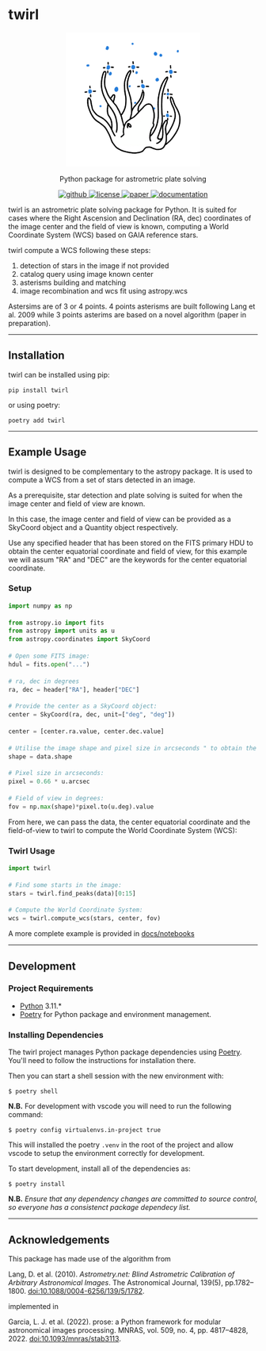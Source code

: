 # twirl

<p align="center">
    <img src="https://github.com/lgrcia/twirl/blob/main/docs/_static/twirl.png" height="270">
</p>

<p align="center">
  Python package for astrometric plate solving
  <br>
  <p align="center">
    <a href="https://github.com/lgrcia/twirl">
      <img src="https://img.shields.io/badge/github-lgrcia/twirl-blue.svg?style=flat" alt="github"/>
    </a>
    <a href="">
      <img src="https://img.shields.io/badge/license-MIT-lightgray.svg?style=flat" alt="license"/>
    </a>
    <a href="https://ui.adsabs.harvard.edu/abs/2022MNRAS.509.4817G">
      <img src="https://img.shields.io/badge/paper-gray.svg?style=flat" alt="paper"/>
    </a>
    <a href="https://twirl.readthedocs.io">
      <img src="https://img.shields.io/badge/documentation-black.svg?style=flat" alt="documentation"/>
    </a>
  </p>
</p>

twirl is an astrometric plate solving package for Python. It is suited for cases where the Right Ascension and Declination (RA, dec) coordinates of the image center and the field of view is known, computing a World Coordinate System (WCS) based on GAIA reference stars.

twirl compute a WCS following these steps:

1. detection of stars in the image if not provided
2. catalog query using image known center
3. asterisms building and matching
4. image recombination and wcs fit using astropy.wcs

Astersims are of 3 or 4 points. 4 points asterisms are built following Lang et al. 2009 while 3 points asterims are based on a novel  algorithm (paper in preparation).

---

## Installation

twirl can be installed using pip:

```shell
pip install twirl
```

or using poetry:

```shell
poetry add twirl
```

---

## Example Usage

twirl is designed to be complementary to the astropy package. It is used to compute a WCS from a set of stars detected in an image. 

As a prerequisite, star detection and plate solving is suited for when the image center and field of view are known. 

In this case, the image center and field of view can be provided as a SkyCoord object and a Quantity object respectively.

Use any specified header that has been stored on the FITS primary HDU to obtain the center equatorial coordinate and field of view, for this example we will assum "RA" and "DEC" are the keywords for the center equatorial coordinate.

### Setup

```python
import numpy as np

from astropy.io import fits
from astropy import units as u
from astropy.coordinates import SkyCoord

# Open some FITS image: 
hdul = fits.open("...")

# ra, dec in degrees
ra, dec = header["RA"], header["DEC"]

# Provide the center as a SkyCoord object:
center = SkyCoord(ra, dec, unit=["deg", "deg"])

center = [center.ra.value, center.dec.value]

# Utilise the image shape and pixel size in arcseconds " to obtain the field of view in degrees:
shape = data.shape

# Pixel size in arcseconds:
pixel = 0.66 * u.arcsec

# Field of view in degrees:
fov = np.max(shape)*pixel.to(u.deg).value
```

From here, we can pass the data, the center equatorial coordinate and the field-of-view to twirl to compute the World Coordinate System (WCS):

### Twirl Usage

```python
import twirl

# Find some starts in the image:
stars = twirl.find_peaks(data)[0:15]

# Compute the World Coordinate System:
wcs = twirl.compute_wcs(stars, center, fov)
```

A more complete example is provided in [docs/notebooks](https://github.com/lgrcia/twirl/tree/master/docs/notebooks)

---

## Development

### Project Requirements

- [Python](https://www.python.org/) 3.11.*
- [Poetry](https://python-poetry.org/) for Python package and environment management.

### Installing Dependencies

The twirl project manages Python package dependencies using [Poetry](https://python-poetry.org/). You'll need to follow the instructions for installation there.

Then you can start a shell session with the new environment with:

```console
$ poetry shell
```

**N.B.** For development with vscode you will need to run the following command:

```console
$ poetry config virtualenvs.in-project true
```

This will installed the poetry `.venv` in the root of the project and allow vscode to setup the environment correctly for development.

To start development, install all of the dependencies as:

```console
$ poetry install
```

**N.B.** _Ensure that any dependency changes are committed to source control, so everyone has a consistenct package dependecy list._

---

## Acknowledgements

This package has made use of the algorithm from

Lang, D. et al. (2010). _Astrometry.net: Blind Astrometric Calibration of Arbitrary Astronomical Images_. The Astronomical Journal, 139(5), pp.1782–1800. [doi:10.1088/0004-6256/139/5/1782](https://iopscience.iop.org/article/10.1088/0004-6256/139/5/1782).

implemented in

Garcia, L. J. et al. (2022). prose: a Python framework for modular astronomical images processing. MNRAS, vol. 509, no. 4, pp. 4817–4828, 2022. [doi:10.1093/mnras/stab3113](https://academic.oup.com/mnras/article-abstract/509/4/4817/6414007).
